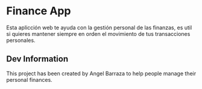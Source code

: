 # Finance App

Esta aplicción web te ayuda con la gestión personal de las finanzas, es util si quieres mantener siempre en orden el movimiento de tus transacciones personales.

## Dev Information

This project has been created by Angel Barraza to help people manage their personal finances.